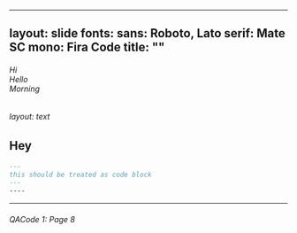 
---
layout: slide
fonts: 
  sans: Roboto, Lato
  serif: Mate SC
  mono: Fira Code
  title: ""
---

[comment]: # (Notes)
[comment]: # (Playing PICS, copy pick and paste)
[comment]: # (Had to use ###### for formatting or pic formatting is lost)
[comment]: # (<hr> or --- creates a line)
[comment]: # (<br\> for a hard retun, some can use double space bar)
[comment]: # (<br /> for a hard retun, some can use double space bar)


<H6>Hi <br />
Hello <br />
Morning <br />
<H6>

layout: text

Hey
---

```md
---
this should be treated as code block
---
----
```
---
###### QACode 1: Page 8
